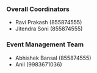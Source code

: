 <!-- ## Program  Committee -->

### Overall Coordinators

* Ravi Prakash (855874555)
* Jitendra Soni (855874555)

### Event Management Team
* Abhishek Bansal (855874555)
* Anil (9983671036)



